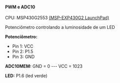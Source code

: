 #### PWM e ADC10 ####

CPU: MSP430G2553 [(MSP-EXP430G2 LaunchPad)](http://www.ti.com/ww/en/launchpad/launchpads-msp430-msp-exp430g2.html)

Potenciômetro controlando a luminosidade de um LED

**Potenciômetro:**
  * Pin 1: VCC
  * Pin 2: P1.5
  * Pin 3: GND

**ADC10MEM:** GND = 0 --- VCC = 1023

**LED:** P1.6 (led verde)